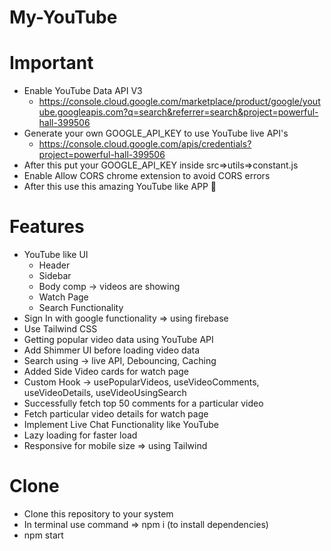 # My-YouTube

# Important

- Enable YouTube Data API V3
  - https://console.cloud.google.com/marketplace/product/google/youtube.googleapis.com?q=search&referrer=search&project=powerful-hall-399506
- Generate your own GOOGLE_API_KEY to use YouTube live API's
  - https://console.cloud.google.com/apis/credentials?project=powerful-hall-399506
- After this put your GOOGLE_API_KEY inside src=>utils=>constant.js
- Enable Allow CORS chrome extension to avoid CORS errors
- After this use this amazing YouTube like APP 🚀

# Features

- YouTube like UI
  - Header
  - Sidebar
  - Body comp -> videos are showing
  - Watch Page
  - Search Functionality
- Sign In with google functionality => using firebase
- Use Tailwind CSS
- Getting popular video data using YouTube API
- Add Shimmer UI before loading video data
- Search using -> live API, Debouncing, Caching
- Added Side Video cards for watch page
- Custom Hook -> usePopularVideos, useVideoComments, useVideoDetails, useVideoUsingSearch
- Successfully fetch top 50 comments for a particular video
- Fetch particular video details for watch page
- Implement Live Chat Functionality like YouTube
- Lazy loading for faster load
- Responsive for mobile size => using Tailwind

# Clone 

- Clone this repository to your system
- In terminal use command => npm i (to install dependencies)
- npm start
